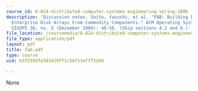 ```yaml
---
course_id: 6-824-distributed-computer-systems-engineering-spring-2006
description: 'Discussion notes. Saito, Yasushi, et al. "FAB: Building Distributed
  Enterprise Disk Arrays From Commodity Components." ACM Operating Systems Review,
  SIGOPS 38, no. 5 (December 2004): 48-58. (Skip sections 4.2 and 6.)'
file_location: /coursemedia/6-824-distributed-computer-systems-engineering-spring-2006/b37259df4383429ff1c5bf13efff528d_fab.pdf
file_type: application/pdf
layout: pdf
title: fab.pdf
type: course
uid: b37259df4383429ff1c5bf13efff528d

---
```

None